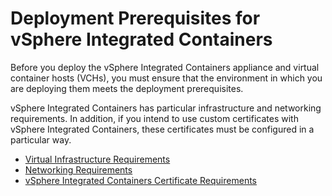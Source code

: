 # Deployment Prerequisites for vSphere Integrated Containers #

Before you deploy the vSphere Integrated Containers appliance and virtual container hosts (VCHs), you must ensure that the environment in which you are deploying them meets the deployment prerequisites.

vSphere Integrated Containers has particular infrastructure and networking requirements. In addition, if you intend to use custom certificates with vSphere Integrated Containers, these certificates must be configured in a particular way.

* [Virtual Infrastructure Requirements](vi_reqs.md)
* [Networking Requirements](network_reqs.md)
* [vSphere Integrated Containers Certificate Requirements](vic_cert_use.md)